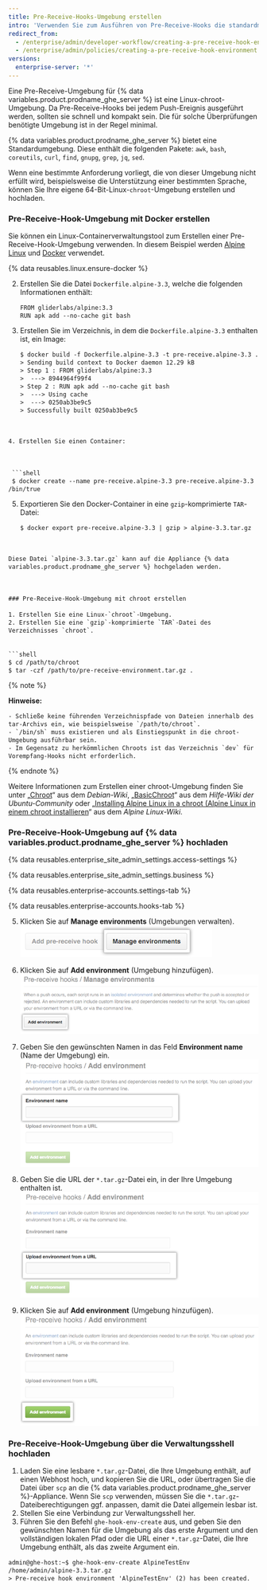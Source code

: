 ```yaml
---
title: Pre-Receive-Hooks-Umgebung erstellen
intro: 'Verwenden Sie zum Ausführen von Pre-Receive-Hooks die standardmäßige Pre-Receive-Umgebung, oder erstellen Sie eine benutzerdefinierte Umgebung.'
redirect_from:
  - /enterprise/admin/developer-workflow/creating-a-pre-receive-hook-environment
  - /enterprise/admin/policies/creating-a-pre-receive-hook-environment
versions:
  enterprise-server: '*'
---
```


Eine Pre-Receive-Umgebung für {% data variables.product.prodname_ghe_server %} ist eine Linux-chroot</code>-Umgebung. Da Pre-Receive-Hooks bei jedem Push-Ereignis ausgeführt werden, sollten sie schnell und kompakt sein. Die für solche Überprüfungen benötigte Umgebung ist in der Regel minimal.</p> 

{% data variables.product.prodname_ghe_server %} bietet eine Standardumgebung. Diese enthält die folgenden Pakete: `awk`,  `bash`, `coreutils`, `curl`, `find`, `gnupg`, `grep`, `jq`, `sed`.

Wenn eine bestimmte Anforderung vorliegt, die von dieser Umgebung nicht erfüllt wird, beispielsweise die Unterstützung einer bestimmten Sprache, können Sie Ihre eigene 64-Bit-Linux-`chroot`-Umgebung erstellen und hochladen.



### Pre-Receive-Hook-Umgebung mit Docker erstellen

Sie können ein Linux-Containerverwaltungstool zum Erstellen einer Pre-Receive-Hook-Umgebung verwenden. In diesem Beispiel werden [Alpine Linux](http://www.alpinelinux.org/) und [Docker](https://www.docker.com/) verwendet.

{% data reusables.linux.ensure-docker %}

2. Erstellen Sie die Datei `Dockerfile.alpine-3.3`, welche die folgenden Informationen enthält: 
   
   

    ```
    FROM gliderlabs/alpine:3.3
    RUN apk add --no-cache git bash
    ```


3. Erstellen Sie im Verzeichnis, in dem die `Dockerfile.alpine-3.3` enthalten ist, ein Image: 
   
   

   ```shell
   $ docker build -f Dockerfile.alpine-3.3 -t pre-receive.alpine-3.3 .
   > Sending build context to Docker daemon 12.29 kB
   > Step 1 : FROM gliderlabs/alpine:3.3
   >  ---> 8944964f99f4
   > Step 2 : RUN apk add --no-cache git bash
   >  ---> Using cache
   >  ---> 0250ab3be9c5
   > Successfully built 0250ab3be9c5
  ```


4. Erstellen Sie einen Container: 
   
   

   ```shell
   $ docker create --name pre-receive.alpine-3.3 pre-receive.alpine-3.3 /bin/true
  ```


5. Exportieren Sie den Docker-Container in eine `gzip`-komprimierte `TAR`-Datei: 
   
   

   ```shell
   $ docker export pre-receive.alpine-3.3 | gzip > alpine-3.3.tar.gz
  ```


Diese Datei `alpine-3.3.tar.gz` kann auf die Appliance {% data variables.product.prodname_ghe_server %} hochgeladen werden.



### Pre-Receive-Hook-Umgebung mit chroot erstellen

1. Erstellen Sie eine Linux-`chroot`-Umgebung.
2. Erstellen Sie eine `gzip`-komprimierte `TAR`-Datei des Verzeichnisses `chroot`. 
   
   
  ```shell
  $ cd /path/to/chroot
  $ tar -czf /path/to/pre-receive-environment.tar.gz .
   ```


{% note %}

**Hinweise:**

    - Schließe keine führenden Verzeichnispfade von Dateien innerhalb des tar-Archivs ein, wie beispielsweise `/path/to/chroot`.
    - `/bin/sh` muss existieren und als Einstiegspunkt in die chroot-Umgebung ausführbar sein.
    - Im Gegensatz zu herkömmlichen Chroots ist das Verzeichnis `dev` für Vorempfang-Hooks nicht erforderlich.
{% endnote %}

Weitere Informationen zum Erstellen einer chroot-Umgebung finden Sie unter „[Chroot](https://wiki.debian.org/chroot)“ aus dem *Debian-Wiki*, „[BasicChroot](https://help.ubuntu.com/community/BasicChroot)“ aus dem *Hilfe-Wiki der Ubuntu-Community* oder „[Installing Alpine Linux in a chroot (Alpine Linux in einem chroot installieren](http://wiki.alpinelinux.org/wiki/Installing_Alpine_Linux_in_a_chroot)“ aus dem *Alpine Linux-Wiki*.



### Pre-Receive-Hook-Umgebung auf {% data variables.product.prodname_ghe_server %} hochladen

{% data reusables.enterprise_site_admin_settings.access-settings %}



{% data reusables.enterprise_site_admin_settings.business %}



{% data reusables.enterprise-accounts.settings-tab %}



{% data reusables.enterprise-accounts.hooks-tab %}

5. Klicken Sie auf **Manage environments** (Umgebungen verwalten). ![Umgebungen verwalten](/assets/images/enterprise/site-admin-settings/manage-pre-receive-environments.png)

6. Klicken Sie auf **Add environment** (Umgebung hinzufügen). ![Add Environment (Umgebung hinzufügen)](/assets/images/enterprise/site-admin-settings/add-pre-receive-environment.png)

7. Geben Sie den gewünschten Namen in das Feld **Environment name** (Name der Umgebung) ein. ![Environment name (Name der Umgebung)](/assets/images/enterprise/site-admin-settings/pre-receive-environment-name.png)

8. Geben Sie die URL der `*.tar.gz`-Datei ein, in der Ihre Umgebung enthalten ist. ![Upload environment from a URL (Umgebung über eine URL hochladen)](/assets/images/enterprise/site-admin-settings/upload-environment-from-url.png)

9. Klicken Sie auf **Add environment** (Umgebung hinzufügen). ![Schaltfläche „Add environment“ (Umgebung hinzufügen)](/assets/images/enterprise/site-admin-settings/add-environment-button.png)



### Pre-Receive-Hook-Umgebung über die Verwaltungsshell hochladen

1. Laden Sie eine lesbare `*.tar.gz`-Datei, die Ihre Umgebung enthält, auf einen Webhost hoch, und kopieren Sie die URL, oder übertragen Sie die Datei über `scp` an die {% data variables.product.prodname_ghe_server %}-Appliance. Wenn Sie `scp` verwenden, müssen Sie die `*.tar.gz`-Dateiberechtigungen ggf. anpassen, damit die Datei allgemein lesbar ist.
1.  Stellen Sie eine Verbindung zur Verwaltungsshell her.
2.  Führen Sie den Befehl `ghe-hook-env-create` aus, und geben Sie den gewünschten Namen für die Umgebung als das erste Argument und den vollständigen lokalen Pfad oder die URL einer `*.tar.gz`-Datei, die Ihre Umgebung enthält, als das zweite Argument ein. 
   

   ```shell
   admin@ghe-host:~$ ghe-hook-env-create AlpineTestEnv /home/admin/alpine-3.3.tar.gz
   > Pre-receive hook environment 'AlpineTestEnv' (2) has been created.
  ```
